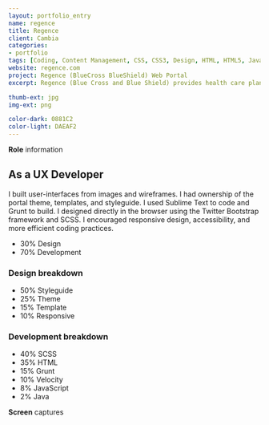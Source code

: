 ```yaml
---
layout: portfolio_entry
name: regence
title: Regence
client: Cambia
categories:
- portfolio
tags: [Coding, Content Management, CSS, CSS3, Design, HTML, HTML5, Java, jQuery, PHP, Responsive, SASS/SCSS, Web Design, Wordpress]
website: regence.com
project: Regence (BlueCross BlueShield) Web Portal
excerpt: Regence (Blue Cross and Blue Shield) provides health care plans for Oregon, Utah, and Idaho. The web site provides resources for all visitors and allows members to administer their plans.

thumb-ext: jpg
img-ext: png

color-dark: 0881C2
color-light: DAEAF2
---
```


<section class="cf">
  <span class="section-title"><b>Role</b> information</span>
  <div class="grid grid--gutters3x">
    <div class="intro grid-cell">
      <h2>As a UX Developer</h2>
      <p>I built user-interfaces from images and wireframes. I had ownership of the portal theme, templates, and styleguide. I used Sublime Text to code and Grunt to build. I designed directly in the browser using the Twitter Bootstrap framework and SCSS. I encouraged responsive design, accessibility, and more efficient coding practices.</p>
      <ul class="pizza-toppings" data-pie-id="pie__tasks" data-options='{"donut": "true"}'>
        <li data-value="30">30% Design</li>
        <li data-value="70">70% Development</li>
      </ul>
    </div>
    <div class="grid-cell hide-small">
      <div class="pizza-pie" id="pie__tasks"></div>
    </div>
  </div>
  <div class="grid grid--gutters3x breakdown">
    <div class="design grid-cell">
      <h3 class="breakdown-title"><b>Design</b> breakdown</h3>
      <div class="pie-chart">
        <div class="pizza-pie" id="pie__design"></div>
      </div>
      <div class="pie-list hide-small">
        <ul class="pizza-toppings" data-pie-id="pie__design" data-options='{"donut": "true"}'>
          <li data-value="50">50% Styleguide</li>
          <li data-value="25">25% Theme</li>
          <li data-value="15">15% Template</li>
          <li data-value="10">10% Responsive</li>
        </ul>
      </div>
    </div>
    <div class="coding grid-cell">
      <h3 class="breakdown-title"><b>Development</b> breakdown</h3>
      <div class="pie-chart">
        <div class="pizza-pie" id="pie__coding"></div>
      </div>
      <div class="pie-list hide-small">
        <ul class="pizza-toppings" data-pie-id="pie__coding" data-options='{"donut": "true"}'>
          <li data-value="35">40% SCSS</li>
          <li data-value="30">35% HTML</li>
          <li data-value="15">15% Grunt</li>
          <li data-value="10">10% Velocity</li>
          <li data-value="8"> 8% JavaScript</li>
          <li data-value="2"> 2% Java</li>
        </ul>
      </div>
    </div>
  </div>
</section>

<section class="cf">
  <span class="section-title"><b>Screen</b> captures</span>
  <div class="grid grid--guttersLarge grid-wrap thumb-grid">
    <div class="thumb grid-cell">
      <div class="img-cover" style="background-image: url(/img/portfolio/{{ page.name }}/{{ page.name }}-01.{{ page.img-ext }});"></div>
    </div>
    <div class="thumb grid-cell">
      <div class="img-cover" style="background-image: url(/img/portfolio/{{ page.name }}/{{ page.name }}-02.{{ page.img-ext }});"></div>
    </div>
    <div class="thumb grid-cell">
      <div class="img-cover" style="background-image: url(/img/portfolio/{{ page.name }}/{{ page.name }}-03.{{ page.img-ext }});"></div>
    </div>
    <div class="thumb grid-cell">
      <div class="img-cover" style="background-image: url(/img/portfolio/{{ page.name }}/{{ page.name }}-04.{{ page.img-ext }});"></div>
    </div>
    <div class="thumb grid-cell">
      <div class="img-cover" style="background-image: url(/img/portfolio/{{ page.name }}/{{ page.name }}-05.{{ page.img-ext }});"></div>
    </div>
    <div class="thumb grid-cell">
      <div class="img-cover" style="background-image: url(/img/portfolio/{{ page.name }}/{{ page.name }}-06.{{ page.img-ext }});"></div>
    </div>
  </div>
</section>

<script>
  $(window).load(function() {
    Pizza.init();
  })
</script>
